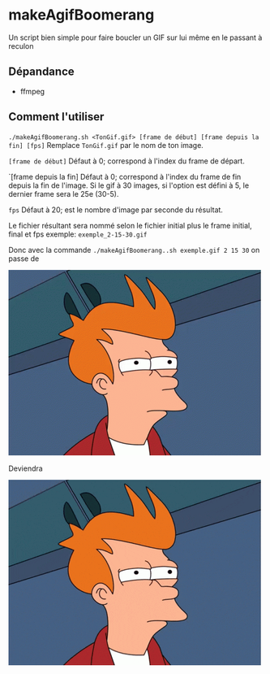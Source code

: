 # makeAgifBoomerang

Un script bien simple pour faire boucler un GIF sur lui même en le passant à reculon

## Dépandance

- ffmpeg

## Comment l'utiliser

`./makeAgifBoomerang.sh <TonGif.gif> [frame de début] [frame depuis la fin] [fps]`
Remplace `TonGif.gif` par le nom de ton image.

`[frame de début]` Défaut à 0; correspond à l'index du frame de départ.

`[frame depuis la fin] Défaut à 0; correspond à l'index du frame de fin depuis la fin de l'image. Si le gif à 30 images, si l'option est défini à 5, le dernier frame sera le 25e (30-5).

`fps` Défaut à 20; est le nombre d'image par seconde du résultat.

Le fichier résultant sera nommé selon le fichier initial plus le frame initial, final et fps exemple: `exemple_2-15-30.gif`

Donc avec la commande `./makeAgifBoomerang..sh exemple.gif 2 15 30` on passe de

![exempleIn](exemple.gif)

Deviendra

![exempleOut](exemple_2-15-30.gif)
